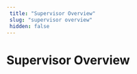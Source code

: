 ```yaml
---
 title: "Supervisor Overview" 
 slug: "supervisor overview" 
 hidden: false 
---
```

# Supervisor Overview